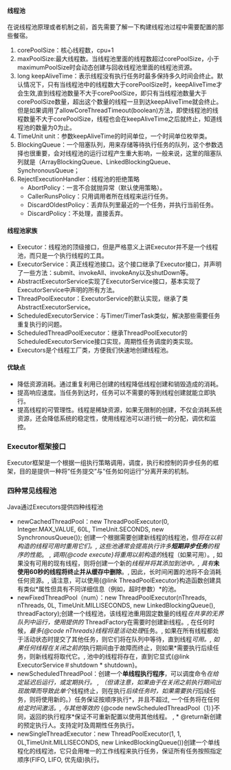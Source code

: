 #### 线程池
在说线程池原理或者机制之前，首先需要了解一下构建线程池过程中需要配置的那些餐宿。
1. corePoolSize：核心线程数，cpu+1
2. maxPoolSize:最大线程数。当线程池里面的线程数超过corePoolSize，小于maximumPoolSize时会动态创建与回收线程池里面的线程池资源。
3. long keepAliveTime：表示线程没有执行任务时最多保持多久时间会终止。默认情况下，只有当线程池中的线程数大于corePoolSize时，keepAliveTime才会生效,直到线程池数量不大于corePoolSize，即只有当线程池数量大于corePoolSize数量，超出这个数量的线程一旦到达keepAliveTime就会终止。但是如果调用了allowCoreThreadTimeout(boolean)方法，即使线程池的线程数量不大于corePoolSize，线程也会在keepAliveTime之后就终止，知道线程池的数量为0为止。
4. TimeUnit unit：参数keepAliveTime的时间单位，一个时间单位枚举类。
3. BlockingQueue：一个阻塞队列，用来存储等待执行任务的队列，这个参数选择也很重要，会对线程池的运行过程产生重大影响，一般来说，这里的阻塞队列就是（ArrayBlockingQueue、LinkedBlockingQueue、SynchronousQueue；
4. RejectExecutionHandler：线程池的拒绝策略
    - AbortPolicy：一言不合就抛异常（默认使用策略）。
    - CallerRunsPolicy：只用调用者所在线程来运行任务。
    - DiscardOldestPolicy：丢弃队列里最近的一个任务，并执行当前任务。
    - DiscardPolicy：不处理，直接丢弃。



#### 线程池家族
- Executor：线程池的顶级接口，但是严格意义上讲Executor并不是一个线程池，而只是一个执行线程的工具。
- ExecutorService：真正线程池接口。这个接口继承了Executor接口，并声明了一些方法：submit、invokeAll、invokeAny以及shutDown等。
- AbstractExecutorService实现了ExecutorService接口，基本实现了ExecutorService中声明的所有方法。
- ThreadPoolExecutor：ExecutorService的默认实现，继承了类AbstractExecutorService。
- ScheduledExecutorService：与Timer/TimerTask类似，解决那些需要任务重复执行的问题。
- ScheduledThreadPoolExecutor：继承ThreadPoolExecutor的ScheduledExecutorService接口实现，周期性任务调度的类实现。
- Executors是个线程工厂类，方便我们快速地创建线程池。


#### 优缺点
- 降低资源消耗。通过重复利用已创建的线程降低线程创建和销毁造成的消耗。
- 提高响应速度。当任务到达时，任务可以不需要的等到线程创建就能立即执行。
- 提高线程的可管理性。线程是稀缺资源，如果无限制的创建，不仅会消耗系统资源，还会降低系统的稳定性，使用线程池可以进行统一的分配，调优和监控。


### Executor框架接口
Executor框架是一个根据一组执行策略调用，调度，执行和控制的异步任务的框架，目的是提供一种将”任务提交”与”任务如何运行”分离开来的机制。

### 四种常见线程池
Java通过Executors提供四种线程池
- newCachedThreadPool：new ThreadPoolExecutor(0, Integer.MAX_VALUE, 60L, TimeUnit.SECONDS, new SynchronousQueue<Runnable>()); 创建一个根据需要创建新线程的线程池，但*将在以前构造的线程可用时重用它们。, 这些池通常会提高执行许多**短期异步任务**的程序的性能*。 , *调用{@code execute}将重用以前构造的*线程（如果可用）。, 如果没有可用的现有线程，则将创建一个新的*线程并将其添加到池中。, 具有***未使用60秒的线程将终止并从缓存中删除**。, 因此，长时间闲置的池将不会消耗任何资源。, 请注意，可以使用{@link ThreadPoolExecutor}构造函数创建具有类似*属性但具有不同详细信息（例如，超时参数）*的池。
- newFixedThreadPool（num）：new ThreadPoolExecutor(nThreads, nThreads,  0L, TimeUnit.MILLISECONDS, new LinkedBlockingQueue<Runnable>(), threadFactory);创建一个线程池，该线程池重用固定数量的线程*在共享的无界队列中运行，使用提供的* ThreadFactory在需要时创建新线程。, 在任何时候，*最多{@code nThreads}线程将是活动处理*任务。, 如果在所有线程都处于活动状态时提交了其他任务，则它们将在队列中等待，直到线程*可用。, 如果任何线程在关闭之前的*执行期间由于故障而终止，则如果*需要执行后续任务，则新线程将取代它。, 池中的线程将存在，直到它显式{@link ExecutorService＃shutdown * shutdown}。
- newScheduledThreadPool：创建一个**单线程执行程序**，可以调度命令*在给定延迟后运行，或定期执行。 , *（但请注意，如果由于在*关闭之前执行期间出现故障而导致此单个*线程终止，则在执行*后续任务时，如果需要执行*后续任务，则将使用新的。）任务保证按顺序执行*，并且不超过, 一个任务将在任何*给定时间激活。, 与其他等效的* {@code newScheduledThreadPool（1）}不同，返回的执行程序*保证不可重新配置以使用其他线程。 , * @return新创建的预定执行人。支持定时及周期性任务执行。
- newSingleThreadExecutor：new ThreadPoolExecutor(1, 1,  0L,TimeUnit.MILLISECONDS,  new LinkedBlockingQueue<Runnable>())创建一个单线程化的线程池，它只会用唯一的工作线程来执行任务，保证所有任务按照指定顺序(FIFO, LIFO, 优先级)执行。
